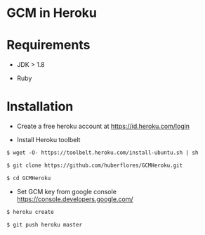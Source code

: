 GCM in Heroku
============

Requirements
==========

- JDK > 1.8

- Ruby


Installation
============

- Create a free heroku account at https://id.heroku.com/login

- Install Heroku toolbelt

```xml
$ wget -O- https://toolbelt.heroku.com/install-ubuntu.sh | sh 

$ git clone https://github.com/huberflores/GCMHeroku.git

$ cd GCMHeroku
```

- Set GCM key from google console https://console.developers.google.com/

```xml
$ heroku create

$ git push heroku master
```
